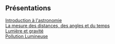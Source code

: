 ## Présentations

[Introduction à l'astronomie](intro/intro.html)   
[La mesure des distances, des angles et du temps](distances_angles_temps/distances_angles_temps.html)   
[Lumière et gravité](lumiere_gravite/lumiere_gravite.html)   
[Pollution Lumineuse](pollum/pollum.html)

